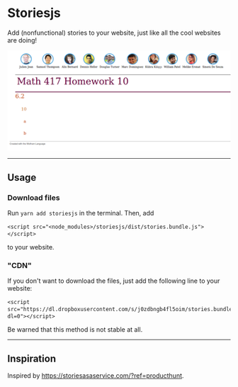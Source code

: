 # Storiesjs
Add (nonfunctional) stories to your website, just like all the cool websites are doing!

![Example](img/example.png)

---

## Usage

### Download files
Run `yarn add storiesjs` in the terminal. 
Then, add
```
<script src="<node_modules>/storiesjs/dist/stories.bundle.js"></script>
```
to your website.

### "CDN"

If you don't want to download the files, just add the following line to your website:
```
<script src="https://dl.dropboxusercontent.com/s/j0zdbngb4fl5oim/stories.bundle.js?dl=0"></script>
```
Be warned that this method is not stable at all.

---

## Inspiration
Inspired by https://storiesasaservice.com/?ref=producthunt.